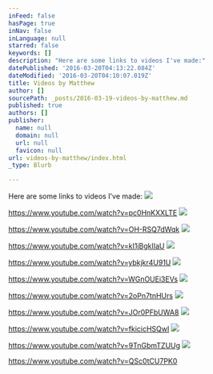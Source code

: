 ```yaml
---
inFeed: false
hasPage: true
inNav: false
inLanguage: null
starred: false
keywords: []
description: "Here are some links to videos I've made:"
datePublished: '2016-03-20T04:13:22.084Z'
dateModified: '2016-03-20T04:10:07.019Z'
title: Videos by Matthew
author: []
sourcePath: _posts/2016-03-19-videos-by-matthew.md
published: true
authors: []
publisher:
  name: null
  domain: null
  url: null
  favicon: null
url: videos-by-matthew/index.html
_type: Blurb

---
```

Here are some links to videos I've made:
![](https://the-grid-user-content.s3-us-west-2.amazonaws.com/b6a1790c-fa5b-4b6e-b091-b6483539bc1b.jpg)

https://www.youtube.com/watch?v=pc0HnKXXLTE
![](https://the-grid-user-content.s3-us-west-2.amazonaws.com/daf6ead9-56ef-4d68-84ac-56488be59421.jpg)

https://www.youtube.com/watch?v=OH-RSQ7dWqk
![](https://the-grid-user-content.s3-us-west-2.amazonaws.com/36b33371-9d40-4783-b2c4-980713381d0c.jpg)

https://www.youtube.com/watch?v=kI1jBgkIIaU
![](https://the-grid-user-content.s3-us-west-2.amazonaws.com/a32fcea4-6c88-4ffb-8e27-0412f530425b.jpg)

https://www.youtube.com/watch?v=ybkjkr4U91U
![](https://the-grid-user-content.s3-us-west-2.amazonaws.com/5ef55c9b-f88e-481f-8750-964d3b85fad4.jpg)

https://www.youtube.com/watch?v=WGnOUEi3EVs
![](https://the-grid-user-content.s3-us-west-2.amazonaws.com/ce5f45b7-1f6a-4ddf-9dcd-1f8d5dbcbf17.jpg)

https://www.youtube.com/watch?v=2oPn7tnHUrs
![](https://the-grid-user-content.s3-us-west-2.amazonaws.com/740529fd-e4b8-4eb1-aff2-7a2a691142c3.jpg)

https://www.youtube.com/watch?v=JOr0PFbUWA8
![](https://the-grid-user-content.s3-us-west-2.amazonaws.com/d1486b1f-5982-4c18-b3d4-59620ae53174.jpg)

https://www.youtube.com/watch?v=fkicicHSQwI
![](https://the-grid-user-content.s3-us-west-2.amazonaws.com/587ba3c4-b78b-41c3-b68d-ace579fbd344.jpg)

https://www.youtube.com/watch?v=9TnGbmTZUUg
![](https://the-grid-user-content.s3-us-west-2.amazonaws.com/87c2bb5a-3d06-4a5f-94fe-02e272c84f1f.jpg)

https://www.youtube.com/watch?v=QSc0tCU7PK0